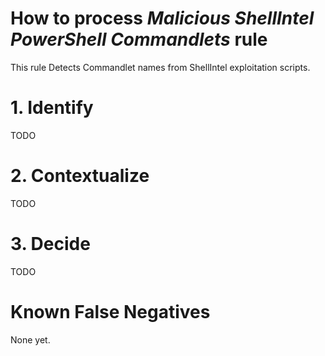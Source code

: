 # How to process *Malicious ShellIntel PowerShell Commandlets* rule
This rule Detects Commandlet names from ShellIntel exploitation scripts.

# 1. Identify
TODO

# 2. Contextualize
TODO

# 3. Decide
TODO

# Known False Negatives
None yet.
